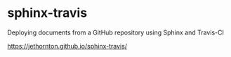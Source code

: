 # sphinx-travis
Deploying documents from a GitHub repository using Sphinx and Travis-CI

https://jethornton.github.io/sphinx-travis/
